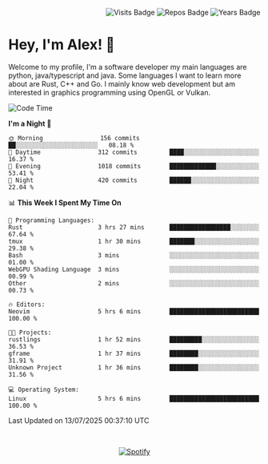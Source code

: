 <p align="right">
  <img src="https://badges.pufler.dev/visits/Alextibtab/Alextibtab" alt="Visits Badge">
  <img src="https://badges.pufler.dev/repos/Alextibtab/" alt="Repos Badge">
  <img src="https://badges.pufler.dev/years/Alextibtab/" alt="Years Badge">
</p>

<h1 align="left">Hey, I'm Alex! 💽 </h1>

Welcome to my profile, I'm a software developer my main languages are python, java/typescript and java. Some languages I want to learn more about are Rust, C++ and Go. I mainly know web development but am interested in graphics programming using OpenGL or Vulkan.

<!--START_SECTION:waka-->
![Code Time](http://img.shields.io/badge/Code%20Time-167%20hrs%2042%20mins-blue)

**I'm a Night 🦉** 

```text
🌞 Morning                156 commits         ██░░░░░░░░░░░░░░░░░░░░░░░   08.18 % 
🌆 Daytime                312 commits         ████░░░░░░░░░░░░░░░░░░░░░   16.37 % 
🌃 Evening                1018 commits        █████████████░░░░░░░░░░░░   53.41 % 
🌙 Night                  420 commits         ██████░░░░░░░░░░░░░░░░░░░   22.04 % 
```


📊 **This Week I Spent My Time On** 

```text
💬 Programming Languages: 
Rust                     3 hrs 27 mins       █████████████████░░░░░░░░   67.64 % 
tmux                     1 hr 30 mins        ███████░░░░░░░░░░░░░░░░░░   29.38 % 
Bash                     3 mins              ░░░░░░░░░░░░░░░░░░░░░░░░░   01.00 % 
WebGPU Shading Language  3 mins              ░░░░░░░░░░░░░░░░░░░░░░░░░   00.99 % 
Other                    2 mins              ░░░░░░░░░░░░░░░░░░░░░░░░░   00.73 % 

🔥 Editors: 
Neovim                   5 hrs 6 mins        █████████████████████████   100.00 % 

🐱‍💻 Projects: 
rustlings                1 hr 52 mins        █████████░░░░░░░░░░░░░░░░   36.53 % 
gframe                   1 hr 37 mins        ████████░░░░░░░░░░░░░░░░░   31.91 % 
Unknown Project          1 hr 36 mins        ████████░░░░░░░░░░░░░░░░░   31.56 % 

💻 Operating System: 
Linux                    5 hrs 6 mins        █████████████████████████   100.00 % 
```


 Last Updated on 13/07/2025 00:37:10 UTC
<!--END_SECTION:waka-->
&nbsp;<div align="center">
  [![Spotify](https://spotify-now-playing-wine-six.vercel.app/api/spotify?border_color=ffffff)](https://open.spotify.com/user/pmo1v2ejnt42kgp5jar5drtag)
</div>

